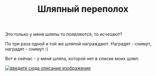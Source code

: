 ﻿---
title: "Шляпный переполох"
se.owner.user_id: 195342
se.owner.display_name: "Harry"
se.owner.link: "https://ru.meta.stackoverflow.com/users/195342/harry"
se.link: "https://ru.meta.stackoverflow.com/questions/11234/%d0%a8%d0%bb%d1%8f%d0%bf%d0%bd%d1%8b%d0%b9-%d0%bf%d0%b5%d1%80%d0%b5%d0%bf%d0%be%d0%bb%d0%be%d1%85"
se.question_id: 11234
se.post_type: question
---
<p>Это только у меня шляпы то появляются, то исчезают?</p>
<p>По три раза одной и той же шляпой награждают. Наградят - снимут, наградят - снимут :)</p>
<p>Вот и сейчас - у меня шляпа, которой нет в списке моих шляп:</p>
<p><a href="https://i.stack.imgur.com/WKIMi.jpg" rel="nofollow noreferrer"><img src="https://i.stack.imgur.com/WKIMi.jpg" alt="введите сюда описание изображения" /></a></p>
